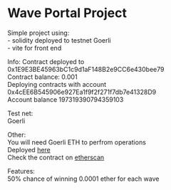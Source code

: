 # Wave Portal Project

Simple project using:<br>
    - solidity deployed to testnet Goerli<br>
    - vite for front end<br>

Info:
Contract deployed to 0x1E9E3BE45963bC1c9d1aF148B2e9CC6e430bee79<br>
Contract balance: 0.001<br>
Deploying contracts with account 0x4cEE6B545906e927Ea1f9f2f271f7db7e41328D9<br>
Account balance 197319390794359103<br>

Test net:<br>
Goerli<br>

Other:<br>
You will need Goerli ETH to perfrom operations<br>
Deployed <a href='https://hoangle87.github.io/wavePortal/'>here </a><br>
Check the contract on <a href="https://goerli.etherscan.io/address/0x1E9E3BE45963bC1c9d1aF148B2e9CC6e430bee79">etherscan</a><br>

Features:<br>
50% chance of winning 0.0001 ether for each wave<br>